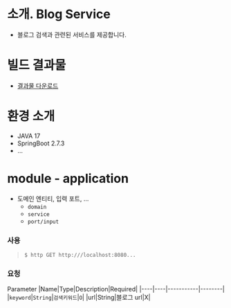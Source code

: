 # 소개. Blog Service
- 블로그 검색과 관련된 서비스를 제공합니다.

# 빌드 결과물
- [결과물 다운로드](https:www.google.com)

# 환경 소개
- JAVA 17
- SpringBoot 2.7.3
- ...

# module - application
- 도메인 엔티티, 입력 포트, ...
  - `domain`
  - `service`
  - `port/input`

### 사용

> `$ http GET http:///localhost:8080...`

### 요청

Parameter
|Name|Type|Description|Required|
|----|----|-----------|--------|
|`keyword`|`String`|`검색키워드`|`O`|
|url|String|블로그 url|X|
